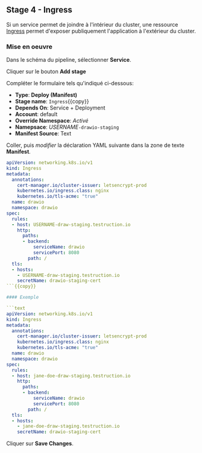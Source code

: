 ## Stage 4 - Ingress

Si un service permet de joindre à l'intérieur du cluster, une ressource [Ingress](https://kubernetes.io/docs/concepts/services-networking/ingress/) permet d'exposer publiquement l'application à l'extérieur du cluster.

### Mise en oeuvre

Dans le schéma du pipeline, sélectionner **Service**.

Cliquer sur le bouton **Add stage**

Compléter le formulaire tels qu'indiqué ci-dessous:


* **Type**: **Deploy (Manifest)**
* **Stage name**: `Ingress`{{copy}}
* **Depends On**: Service + Deployment
* **Account**: default
* **Override Namespace**: _Activé_
* **Namepsace**: _USERNAME_`-drawio-staging`
* **Manifest Source**: Text

Coller, puis _modifier_ la déclaration YAML suivante dans la zone de texte **Manifest**.

```yaml
apiVersion: networking.k8s.io/v1
kind: Ingress
metadata:
  annotations:
    cert-manager.io/cluster-issuer: letsencrypt-prod
    kubernetes.io/ingress.class: nginx
    kubernetes.io/tls-acme: "true"
  name: drawio
  namespace: drawio
spec:
  rules:
  - host: USERNAME-draw-staging.testruction.io
    http:
      paths:
      - backend:
          serviceName: drawio
          servicePort: 8080
        path: /
  tls:
  - hosts:
    - USERNAME-draw-staging.testruction.io
    secretName: drawio-staging-cert
```{{copy}}

#### Exemple

```text
apiVersion: networking.k8s.io/v1
kind: Ingress
metadata:
  annotations:
    cert-manager.io/cluster-issuer: letsencrypt-prod
    kubernetes.io/ingress.class: nginx
    kubernetes.io/tls-acme: "true"
  name: drawio
  namespace: drawio
spec:
  rules:
  - host: jane-doe-draw-staging.testruction.io
    http:
      paths:
      - backend:
          serviceName: drawio
          servicePort: 8080
        path: /
  tls:
  - hosts:
    - jane-doe-draw-staging.testruction.io
    secretName: drawio-staging-cert
```

Cliquer sur **Save Changes**.